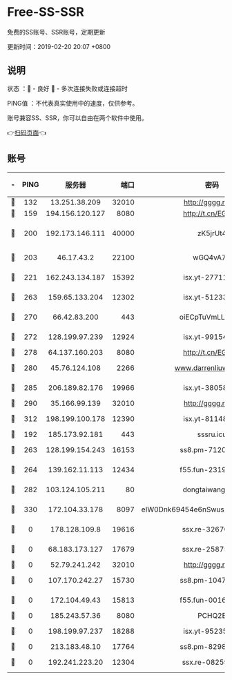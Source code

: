 # Free-SS-SSR

免费的SS账号、SSR账号，定期更新

更新时间：2019-02-20 20:07 +0800

## 说明

状态     ：🙂 - 良好 🙁 - 多次连接失败或连接超时

PING值   ：不代表真实使用中的速度，仅供参考。

账号兼容SS、SSR，你可以自由在两个软件中使用。

👉[扫码页面](https://liesauer.github.io/free-ss-ssr.github.io/)👈

## 账号

|-|PING|服务器|端口|密码|加密方式|区域|
|:----:|:----:|:-----:|-----:|:----:|:----:|:----:|
|🙂|132|13.251.38.209|32010|http://gggg.rocks|chacha20|SG|
|🙂|159|194.156.120.127|8080|http://t.cn/EGJIyrl|rc4-md5|RU|
|🙂|200|192.173.146.111|40000|zK5jrUt4|chacha20-ietf-poly1305|US|
|🙂|203|46.17.43.2|22100|wGQ4vA7D|aes-256-gcm|RU|
|🙂|221|162.243.134.187|15392|isx.yt-27711112|aes-256-cfb|US|
|🙂|263|159.65.133.204|12302|isx.yt-51233749|aes-256-cfb|SG|
|🙂|270|66.42.83.200|443|oiECpTuVmLLxk4Ts|aes-256-cfb|US|
|🙂|272|128.199.97.239|12924|isx.yt-99154843|aes-256-cfb|SG|
|🙂|278|64.137.160.203|8080|http://t.cn/EGJIyrl|rc4-md5|CA|
|🙂|280|45.76.124.108|2266|www.darrenliuwei.com|aes-256-cfb|AU|
|🙂|285|206.189.82.176|19966|isx.yt-38058663|aes-256-cfb|SG|
|🙂|290|35.166.99.139|32010|http://gggg.rocks|chacha20|US|
|🙂|312|198.199.100.178|12390|isx.yt-81148539|aes-256-cfb|US|
|🙂|192|185.173.92.181|443|sssru.icu|rc4-md5|RU|
|🙂|263|128.199.154.243|16153|ss8.pm-71203520|aes-256-cfb|SG|
|🙂|264|139.162.11.113|12434|f55.fun-23190804|aes-256-cfb|SG|
|🙂|282|103.124.105.211|80|dongtaiwang.com|aes-256-cfb|US|
|🙂|330|172.104.33.178|8097|eIW0Dnk69454e6nSwuspv9DmS201tQ0D|aes-256-cfb|SG|
|🙁|0|178.128.109.8|19616|ssx.re-32670089|aes-256-cfb|SG|
|🙁|0|68.183.173.127|17679|ssx.re-25875120|aes-256-cfb|US|
|🙁|0|52.79.241.242|32010|http://gggg.rocks|chacha20|KR|
|🙁|0|107.170.242.27|15730|ss8.pm-10478553|aes-256-cfb|US|
|🙁|0|172.104.49.43|15813|f55.fun-00166988|aes-256-cfb|SG|
|🙁|0|185.243.57.36|8080|PCHQ2E|rc4-md5|US|
|🙁|0|198.199.97.237|18288|isx.yt-95235658|aes-256-cfb|US|
|🙁|0|213.183.48.10|17764|ss8.pm-82984333|rc4-md5|RU|
|🙁|0|192.241.223.20|12304|ssx.re-08259605|aes-256-cfb|US|
